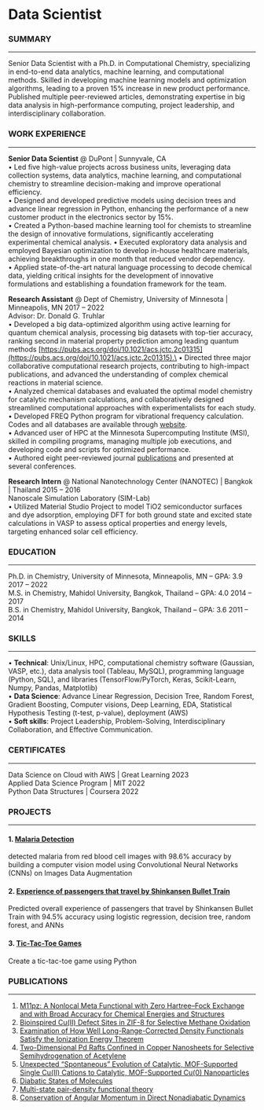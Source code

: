 # Data Scientist  

### SUMMARY
-----------
Senior Data Scientist with a Ph.D. in Computational Chemistry, specializing in end-to-end data analytics, machine learning, and computational methods. Skilled in developing machine learning models and optimization algorithms, leading to a proven 15% increase in new product performance. Published multiple peer-reviewed articles, demonstrating expertise in big data analysis in high-performance computing, project leadership, and interdisciplinary collaboration.

### WORK EXPERIENCE
-----------
**Senior Data Scientist** @ DuPont | Sunnyvale, CA\
•	Led five high-value projects across business units, leveraging data collection systems, data analytics, machine learning, and computational chemistry to streamline decision-making and improve operational efficiency.\
•	Designed and developed predictive models using decision trees and advance linear regression in Python, enhancing the performance of a new customer product in the electronics sector by 15%.\
•	Created a Python-based machine learning tool for chemists to streamline the design of innovative formulations, significantly accelerating experimental chemical analysis.
•	Executed exploratory data analysis and employed Bayesian optimization to develop in-house healthcare materials, achieving breakthroughs in one month that reduced vendor dependency.\
•	Applied state-of-the-art natural language processing to decode chemical data, yielding critical insights for the development of innovative formulations and establishing a foundation framework for the team.

**Research Assistant** @ Dept of Chemistry, University of Minnesota | Minneapolis, MN	2017 – 2022\
Advisor: Dr. Donald G. Truhlar\
•	Developed a big data-optimized algorithm using active learning for quantum chemical analysis, processing big datasets with top-tier accuracy, ranking second in material property prediction among leading quantum methods [https://pubs.acs.org/doi/10.1021/acs.jctc.2c01315](https://pubs.acs.org/doi/10.1021/acs.jctc.2c01315).\
•	Directed three major collaborative computational research projects, contributing to high-impact publications, and advanced the understanding of complex chemical reactions in material science.\
•	Analyzed chemical databases and evaluated the optimal model chemistry for catalytic mechanism calculations, and collaboratively designed streamlined computational approaches with experimentalists for each study.\
•	Developed FREQ Python program for vibrational frequency calculation. Codes and all databases are available through [website](https://comp.chem.umn.edu/freqscale/).\
•	Advanced user of HPC at the Minnesota Supercomputing Institute (MSI), skilled in compiling programs, managing multiple job executions, and developing code and scripts for optimized performance.\
•	Authored eight peer-reviewed journal [publications](###PUBLICATIONS) and presented at several conferences.  

**Research Intern** @ National Nanotechnology Center (NANOTEC) | Bangkok | Thailand	2015 – 2016\
Nanoscale Simulation Laboratory (SIM-Lab)\
•	Utilized Material Studio Project to model TiO2 semiconductor surfaces and dye adsorption, employing DFT for both ground state and excited state calculations in VASP to assess optical properties and energy levels, targeting enhanced solar cell efficiency. 


### EDUCATION
-----------
Ph.D. in Chemistry, University of Minnesota, Minneapolis, MN – GPA: 3.9	 2017 – 2022\
M.S. in Chemistry, Mahidol University, Bangkok, Thailand – GPA: 4.0	2014 – 2017\
B.S. in Chemistry, Mahidol University, Bangkok, Thailand – GPA: 3.6	2011 – 2014

### SKILLS 
-----------
•	**Technical**: Unix/Linux, HPC, computational chemistry software (Gaussian, VASP, etc.), data analysis tool (Tableau, MySQL), programming language (Python, SQL), and libraries (TensorFlow/PyTorch, Keras, Scikit-Learn, Numpy, Pandas, Matplotlib)\
•	**Data Science**: Advance Linear Regression, Decision Tree, Random Forest, Gradient Boosting, Computer visions, Deep Learning, EDA, Statistical Hypothesis Testing (t-test, p-value), deployment (AWS)\
•	**Soft skills**: Project Leadership, Problem-Solving, Interdisciplinary Collaboration, and Effective Communication.  

### CERTIFICATES
-----------
Data Science on Cloud with AWS | Great Learning					     		    2023\
Applied Data Science Program | MIT					       		      		    2022  
Python Data Structures | Coursera                                   2022  

### PROJECTS
----------- 
#### 1. [Malaria Detection](https://github.com/Sirilukkan/Data_Science_Projects/tree/main/Computer_Vision/Malaria_Detection)  
  detected malaria from red blood cell images with 98.6% accuracy by building a computer vision model using Convolutional Neural Networks (CNNs) on Images Data Augmentation  
#### 2. [Experience of passengers that travel by Shinkansen Bullet Train](https://github.com/Sirilukkan/Data_Science_Projects/tree/main/Hackathon/Shinkansen%20Bullet%20Train)
  Predicted overall experience of passengers that travel by Shinkansen Bullet Train with 94.5% accuracy using logistic regression, decision tree, random forest, and ANNs  
#### 3. [Tic-Tac-Toe Games](https://github.com/Sirilukkan/Python/tree/main/Tic_Tac_Toe_game)  
  Create a tic-tac-toe game using Python


### PUBLICATIONS
-----------  
1. [M11pz: A Nonlocal Meta Functional with Zero Hartree–Fock Exchange and with Broad Accuracy for Chemical Energies and Structures](https://pubs.acs.org/doi/10.1021/acs.jctc.2c01315)
2. [Bioinspired Cu(II) Defect Sites in ZIF-8 for Selective Methane Oxidation](https://pubs.acs.org/doi/10.1021/jacs.3c06981)
3. [Examination of How Well Long-Range-Corrected Density Functionals Satisfy the Ionization Energy Theorem](https://pubs.acs.org/doi/10.1021/acs.jctc.1c00440)
4. [Two-Dimensional Pd Rafts Confined in Copper Nanosheets for Selective Semihydrogenation of Acetylene](https://pubs.acs.org/doi/10.1021/acs.nanolett.1c01124)
5. [Unexpected “Spontaneous” Evolution of Catalytic, MOF-Supported Single Cu(II) Cations to Catalytic, MOF-Supported Cu(0) Nanoparticles](https://pubs.acs.org/doi/10.1021/jacs.0c10367)
6. [Diabatic States of Molecules](https://pubs.acs.org/doi/10.1021/acs.jpca.1c10583)
7. [Multi-state pair-density functional theory](https://pubs.rsc.org/en/content/articlelanding/2020/fd/d0fd00037j)
8. [Conservation of Angular Momentum in Direct Nonadiabatic Dynamics](https://pubs.acs.org/doi/10.1021/acs.jpclett.9b03749)






